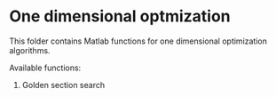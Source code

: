 # One dimensional optmization

This folder contains Matlab functions for one dimensional optimization 
algorithms.

Available functions:

1. Golden section search
